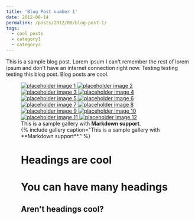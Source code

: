 ```yaml
---
title: 'Blog Post number 1'
date: 2012-08-14
permalink: /posts/2012/08/blog-post-1/
tags:
  - cool posts
  - category1
  - category2
---
```


This is a sample blog post. Lorem ipsum I can't remember the rest of lorem ipsum and don't have an internet connection right now. Testing testing testing this blog post. Blog posts are cool.
<figure class="third ">
  
    
  <a href="/minimal-mistakes/assets/images/unsplash-gallery-image-1.jpg" title="Image 1 title caption">
    <img src="/minimal-mistakes/assets/images/unsplash-gallery-image-1-th.jpg" alt="placeholder image 1" />
  </a>



  <a href="/minimal-mistakes/assets/images/unsplash-gallery-image-2.jpg" title="Image 2 title caption">
    <img src="/minimal-mistakes/assets/images/unsplash-gallery-image-2-th.jpg" alt="placeholder image 2" />
  </a>



  <a href="/minimal-mistakes/assets/images/unsplash-gallery-image-3.jpg" title="Image 3 title caption">
    <img src="/minimal-mistakes/assets/images/unsplash-gallery-image-3-th.jpg" alt="placeholder image 3" />
  </a>



  <a href="/minimal-mistakes/assets/images/unsplash-gallery-image-1.jpg" title="Image 4 title caption">
    <img src="/minimal-mistakes/assets/images/unsplash-gallery-image-1-th.jpg" alt="placeholder image 4" />
  </a>



  <a href="/minimal-mistakes/assets/images/unsplash-gallery-image-2.jpg" title="Image 5 title caption">
    <img src="/minimal-mistakes/assets/images/unsplash-gallery-image-2-th.jpg" alt="placeholder image 5" />
  </a>



  <a href="/minimal-mistakes/assets/images/unsplash-gallery-image-3.jpg" title="Image 6 title caption">
    <img src="/minimal-mistakes/assets/images/unsplash-gallery-image-3-th.jpg" alt="placeholder image 6" />
  </a>



  <a href="/minimal-mistakes/assets/images/unsplash-gallery-image-1.jpg" title="Image 7 title caption">
    <img src="/minimal-mistakes/assets/images/unsplash-gallery-image-1-th.jpg" alt="placeholder image 7" />
  </a>



  <a href="/minimal-mistakes/assets/images/unsplash-gallery-image-2.jpg" title="Image 8 title caption">
    <img src="/minimal-mistakes/assets/images/unsplash-gallery-image-2-th.jpg" alt="placeholder image 8" />
  </a>



  <a href="/minimal-mistakes/assets/images/unsplash-gallery-image-3.jpg" title="Image 9 title caption">
    <img src="/minimal-mistakes/assets/images/unsplash-gallery-image-3-th.jpg" alt="placeholder image 9" />
  </a>



  <a href="/minimal-mistakes/assets/images/unsplash-gallery-image-1.jpg" title="Image 10 title caption">
    <img src="/minimal-mistakes/assets/images/unsplash-gallery-image-1-th.jpg" alt="placeholder image 10" />
  </a>



  <a href="/academicpages.github.io-master///photo/2019-P05739.jpg" title="Image 11 title caption">
    <img src="/academicpages.github.io-master///photo/2019-P05739.jpg" alt="placeholder image 11" />
  </a>



  <a href="/minimal-mistakes/assets/images/unsplash-gallery-image-3.jpg" title="Image 12 title caption">
    <img src="/minimal-mistakes/assets/images/unsplash-gallery-image-3-th.jpg" alt="placeholder image 12" />
  </a>
  
   <figcaption>This is a sample gallery with <strong>Markdown support</strong>. </figcaption>
{% include gallery caption="This is a sample gallery with **Markdown support**." %}

Headings are cool
======

You can have many headings
======

Aren't headings cool?
------